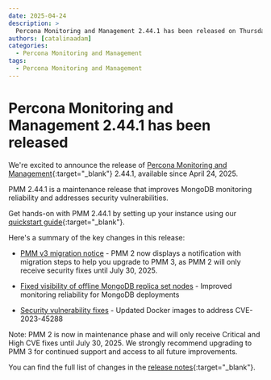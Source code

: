 ```yaml
---
date: 2025-04-24
description: >
  Percona Monitoring and Management 2.44.1 has been released on Thursday, April 4, 2025.
authors: [catalinaadam]
categories:
  - Percona Monitoring and Management
tags:
  - Percona Monitoring and Management
---
```


# Percona Monitoring and Management 2.44.1 has been released

<!-- more -->

We're excited to announce the release of [Percona Monitoring and Management](https://docs.percona.com/percona-monitoring-and-management/2/){:target="_blank"} 2.44.1, available since April 24, 2025. 

PMM 2.44.1 is a maintenance release that improves MongoDB monitoring reliability and addresses security vulnerabilities.

Get hands-on with PMM 2.44.1 by setting up your instance using our [quickstart guide](https://docs.percona.com/percona-monitoring-and-management/2/quickstart/index.html){:target="_blank"}.

Here's a summary of the key changes in this release:

- [PMM v3 migration notice](https://docs.percona.com/percona-monitoring-and-management/2/release-notes/2.44.1.html#pmm-v3-migration-notice) - PMM 2 now displays a notification with migration steps to help you upgrade to PMM 3, as PMM 2 will only receive security fixes until July 30, 2025.

- [Fixed visibility of offline MongoDB replica set nodes](https://docs.percona.com/percona-monitoring-and-management/2/release-notes/2.44.1.html#cve-fixes) - Improved monitoring reliability for MongoDB deployments

- [Security vulnerability fixes](https://docs.percona.com/percona-monitoring-and-management//2/release-notes/2.44.1.html#cve-fixes) - Updated Docker images to address CVE-2023-45288

Note: PMM 2 is now in maintenance phase and will only receive Critical and High CVE fixes until July 30, 2025. We strongly recommend upgrading to PMM 3 for continued support and access to all future improvements.

You can find the full list of changes in the [release notes](https://docs.percona.com/percona-monitoring-and-management/2/release-notes/2.44.1.html){:target="_blank"}.







